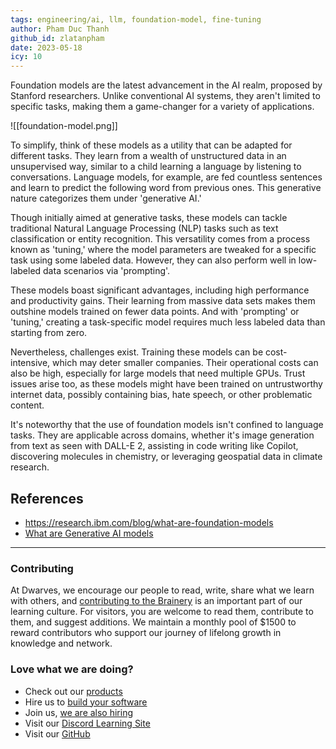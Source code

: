```yaml
---
tags: engineering/ai, llm, foundation-model, fine-tuning
author: Pham Duc Thanh
github_id: zlatanpham
date: 2023-05-18
icy: 10
---
```


Foundation models are the latest advancement in the AI realm, proposed by Stanford researchers. Unlike conventional AI systems, they aren't limited to specific tasks, making them a game-changer for a variety of applications.

![[foundation-model.png]]

To simplify, think of these models as a utility that can be adapted for different tasks. They learn from a wealth of unstructured data in an unsupervised way, similar to a child learning a language by listening to conversations. Language models, for example, are fed countless sentences and learn to predict the following word from previous ones. This generative nature categorizes them under 'generative AI.'

Though initially aimed at generative tasks, these models can tackle traditional Natural Language Processing (NLP) tasks such as text classification or entity recognition. This versatility comes from a process known as 'tuning,' where the model parameters are tweaked for a specific task using some labeled data. However, they can also perform well in low-labeled data scenarios via 'prompting'.

These models boast significant advantages, including high performance and productivity gains. Their learning from massive data sets makes them outshine models trained on fewer data points. And with 'prompting' or 'tuning,' creating a task-specific model requires much less labeled data than starting from zero.

Nevertheless, challenges exist. Training these models can be cost-intensive, which may deter smaller companies. Their operational costs can also be high, especially for large models that need multiple GPUs. Trust issues arise too, as these models might have been trained on untrustworthy internet data, possibly containing bias, hate speech, or other problematic content.

It's noteworthy that the use of foundation models isn't confined to language tasks. They are applicable across domains, whether it's image generation from text as seen with DALL-E 2, assisting in code writing like Copilot, discovering molecules in chemistry, or leveraging geospatial data in climate research.

## References

- https://research.ibm.com/blog/what-are-foundation-models
- [What are Generative AI models](https://www.youtube.com/watch?v=hfIUstzHs9A)

---
<!-- CTA -->
### Contributing

At Dwarves, we encourage our people to read, write, share what we learn with others, and [contributing to the Brainery](./CONTRIBUTING.md) is an important part of our learning culture. For visitors, you are welcome to read them, contribute to them, and suggest additions. We maintain a monthly pool of $1500 to reward contributors who support our journey of lifelong growth in knowledge and network.

### Love what we are doing?

- Check out our [products](https://superbits.co)
- Hire us to [build your software](https://d.foundation)
- Join us, [we are also hiring](https://github.com/dwarvesf/WeAreHiring)
- Visit our [Discord Learning Site](https://discord.gg/dzNBpNTVEZ)
- Visit our [GitHub](https://github.com/dwarvesf)